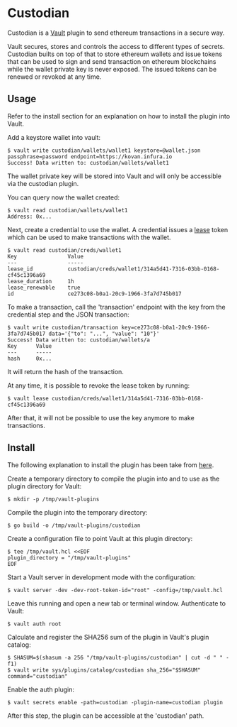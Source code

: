 # Custodian

Custodian is a [Vault](https://www.vaultproject.io/) plugin to send ethereum transactions in a secure way.

Vault secures, stores and controls the access to different types of secrets. Custodian builts on top of that to store ethereum wallets and issue tokens that can be used to sign and send transaction on ethereum blockchains while the wallet private key is never exposed. The issued tokens can be renewed or revoked at any time.

## Usage

Refer to the install section for an explanation on how to install the plugin into Vault.

Add a keystore wallet into vault:

```
$ vault write custodian/wallets/wallet1 keystore=@wallet.json passphrase=password endpoint=https://kovan.infura.io
Success! Data written to: custodian/wallets/wallet1
```

The wallet private key will be stored into Vault and will only be accessible via the custodian plugin. 

You can query now the wallet created:

```
$ vault read custodian/wallets/wallet1
Address: 0x...
```

Next, create a credential to use the wallet. A credential issues a [lease](https://www.vaultproject.io/docs/concepts/lease.html) token which can be used to make transactions with the wallet.

```
$ vault read custodian/creds/wallet1
Key                Value
---                -----
lease_id           custodian/creds/wallet1/314a5d41-7316-03bb-0168-cf45c1396a69
lease_duration     1h
lease_renewable    true
id                 ce273c08-b0a1-20c9-1966-3fa7d745b017
```

To make a transaction, call the 'transaction' endpoint with the key from the credential step and the JSON transaction:

```
$ vault write custodian/transaction key=ce273c08-b0a1-20c9-1966-3fa7d745b017 data='{"to": "...", "value": "10"}'
Success! Data written to: custodian/wallets/a
Key      Value
---      -----
hash     0x...
```

It will return the hash of the transaction.

At any time, it is possible to revoke the lease token by running:

```
$ vault lease custodian/creds/wallet1/314a5d41-7316-03bb-0168-cf45c1396a69
```

After that, it will not be possible to use the key anymore to make transactions.

## Install

The following explanation to install the plugin has been take from [here](https://www.hashicorp.com/blog/building-a-vault-secure-plugin).

Create a temporary directory to compile the plugin into and to use as the plugin directory for Vault:

```
$ mkdir -p /tmp/vault-plugins
```

Compile the plugin into the temporary directory:

```
$ go build -o /tmp/vault-plugins/custodian
```

Create a configuration file to point Vault at this plugin directory:

```
$ tee /tmp/vault.hcl <<EOF
plugin_directory = "/tmp/vault-plugins"
EOF
```

Start a Vault server in development mode with the configuration:

```
$ vault server -dev -dev-root-token-id="root" -config=/tmp/vault.hcl
```

Leave this running and open a new tab or terminal window. Authenticate to Vault:

```
$ vault auth root
```

Calculate and register the SHA256 sum of the plugin in Vault's plugin catalog:

```
$ SHASUM=$(shasum -a 256 "/tmp/vault-plugins/custodian" | cut -d " " -f1)
$ vault write sys/plugins/catalog/custodian sha_256="$SHASUM" command="custodian"
```

Enable the auth plugin:

```
$ vault secrets enable -path=custodian -plugin-name=custodian plugin
```

After this step, the plugin can be accessible at the 'custodian' path.
